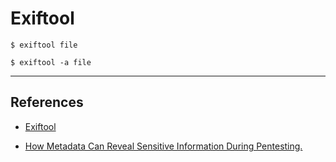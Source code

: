 # Exiftool

`$ exiftool file`

`$ exiftool -a file`

---
## References

- [Exiftool](https://exiftool.org/)

- [How Metadata Can Reveal Sensitive Information During Pentesting.](https://medium.com/@kanhaiyapanchal7/how-metadata-can-reveal-sensitive-information-during-pentesting-164037b33486)